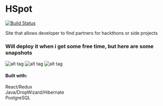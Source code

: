 # HSpot
[![Build Status](https://travis-ci.org/yuanxue68/HSpot.svg?branch=master)](https://travis-ci.org/yuanxue68/HSpot)

Site that allows developer to find partners for hackthons or side projects

### Will deploy it when i get some free time, but here are some snapshots
![alt tag](http://i.imgur.com/kZx43En.png)
![alt tag](http://i.imgur.com/E8s8vF4.png)
![alt tag](http://i.imgur.com/0bp0f0U.png)



#### Built with:
React/Redux  
Java/DropWizard/Hibernate  
PostgreSQL  



